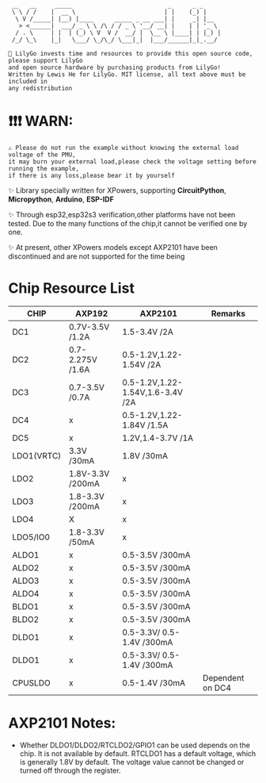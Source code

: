

```
 __   __     _____                           _      _ _
 \ \ / /    |  __ \                         | |    (_) |
  \ V /_____| |__) |____      _____ _ __ ___| |     _| |__
   > <______|  ___/ _ \ \ /\ / / _ \ '__/ __| |    | | '_ \
  / . \     | |  | (_) \ V  V /  __/ |  \__ \ |____| | |_) |
 /_/ \_\    |_|   \___/ \_/\_/ \___|_|  |___/______|_|_.__/

```



```
🎉 LilyGo invests time and resources to provide this open source code, please support LilyGo
and open source hardware by purchasing products from LilyGo!
Written by Lewis He for LilyGo. MIT license, all text above must be included in
any redistribution
```

# ❗️❗️❗️  WARN:

```
⚠️ Please do not run the example without knowing the external load voltage of the PMU,
it may burn your external load,please check the voltage setting before running the example,
if there is any loss,please bear it by yourself
```


✨ Library specially written for XPowers, supporting **CircuitPython**, **Micropython**, **Arduino**, **ESP-IDF**

✨ Through esp32,esp32s3 verification,other platforms have not been tested. Due to the many functions of the chip,it cannot be verified one by one.

✨ At present, other XPowers models except AXP2101 have been discontinued and are not supported for the time being

# Chip Resource List

| CHIP        | AXP192            | AXP2101                                | Remarks          |
| ----------  | ----------------- | -------------------------------------- | ---------------- |
| DC1         | 0.7V-3.5V  /1.2A  | 1.5-3.4V                        /2A    |                  |
| DC2         | 0.7-2.275V /1.6A  | 0.5-1.2V,1.22-1.54V             /2A    |                  |
| DC3         | 0.7-3.5V   /0.7A  | 0.5-1.2V,1.22-1.54V,1.6-3.4V    /2A    |                  |
| DC4         | x                 | 0.5-1.2V,1.22-1.84V            /1.5A   |                  |
| DC5         | x                 | 1.2V,1.4-3.7V                   /1A    |                  |
| LDO1(VRTC)  | 3.3V       /30mA  | 1.8V                            /30mA  |                  |
| LDO2        | 1.8V-3.3V  /200mA | x                                      |                  |
| LDO3        | 1.8-3.3V   /200mA | x                                      |                  |
| LDO4        | X                 | x                                      |                  |
| LDO5/IO0    | 1.8-3.3V   /50mA  | x                                      |                  |
| ALDO1       | x                 | 0.5-3.5V                        /300mA |                  |
| ALDO2       | x                 | 0.5-3.5V                        /300mA |                  |
| ALDO3       | x                 | 0.5-3.5V                        /300mA |                  |
| ALDO4       | x                 | 0.5-3.5V                        /300mA |                  |
| BLDO1       | x                 | 0.5-3.5V                        /300mA |                  |
| BLDO2       | x                 | 0.5-3.5V                        /300mA |                  |
| DLDO1       | x                 | 0.5-3.3V/ 0.5-1.4V              /300mA |                  |
| DLDO1       | x                 | 0.5-3.3V/ 0.5-1.4V              /300mA |                  |
| CPUSLDO     | x                 | 0.5-1.4V                        /30mA  | Dependent on DC4 |


# AXP2101 Notes:
* Whether DLDO1/DLDO2/RTCLDO2/GPIO1 can be used depends on the chip. It is not available by default. RTCLDO1 has a default voltage, which is generally 1.8V by default. The voltage value cannot be changed or turned off through the register.
